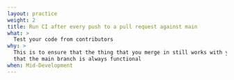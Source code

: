 ```yaml
---
layout: practice
weight: 2
title: Run CI after every push to a pull request against main
what: >
  Test your code from contributors
why: >
  This is to ensure that the thing that you merge in still works with you code;
  that the main branch is always functional
when: Mid-Development
---
```

